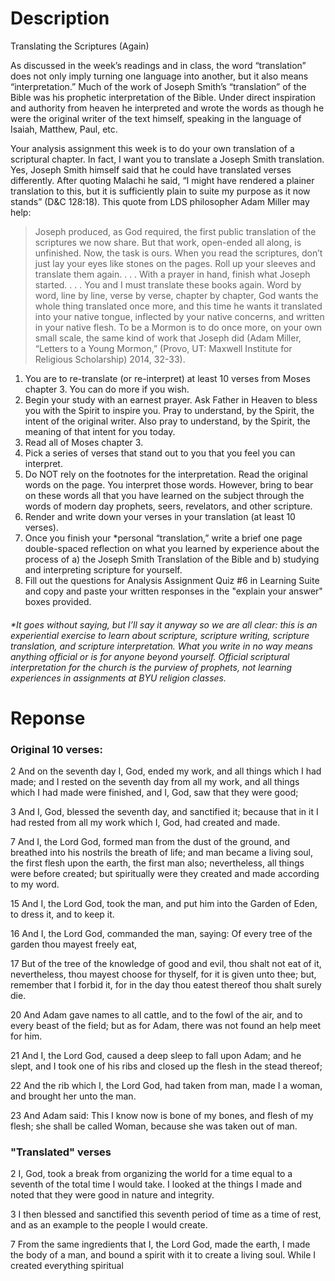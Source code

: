 # Description

Translating the Scriptures (Again)

As discussed in the week’s readings and in class, the word “translation” does not only imply turning one language into another, but it also means “interpretation.” Much of the work of Joseph Smith’s “translation” of the Bible was his prophetic interpretation of the Bible.  Under direct inspiration and authority from heaven he interpreted and wrote the words as though he were the original writer of the text himself, speaking in the language of Isaiah, Matthew, Paul, etc.

Your analysis assignment this week is to do your own translation of a scriptural chapter.  In fact, I want you to translate a Joseph Smith translation.  Yes, Joseph Smith himself said that he could have translated verses differently. After quoting Malachi he said, “I might have rendered a plainer translation to this, but it is sufficiently plain to suite my purpose as it now stands” (D&C 128:18). This quote from LDS philosopher Adam Miller may help:

> Joseph produced, as God required, the first public translation of the scriptures we now share.  But that work, open-ended all along, is unfinished.  Now, the task is ours.  When you read the scriptures, don’t just lay your eyes like stones on the pages.  Roll up your sleeves and translate them again. . . . With a prayer in hand, finish what Joseph started. . . . You and I must translate these books again.  Word by word, line by line, verse by verse, chapter by chapter, God wants the whole thing translated once more, and this time he wants it translated into your native tongue, inflected by your native concerns, and written in your native flesh.  To be a Mormon is to do once more, on your own small scale, the same kind of work that Joseph did (Adam Miller, “Letters to a Young Mormon,” (Provo, UT: Maxwell Institute for Religious Scholarship) 2014, 32-33).

1. You are to re-translate (or re-interpret) at least 10 verses from Moses chapter 3. You can do more if you wish.
2. Begin your study with an earnest prayer.  Ask Father in Heaven to bless you with the Spirit to inspire you. Pray to understand, by the Spirit, the intent of the original writer.  Also pray to understand, by the Spirit, the meaning of that intent for you today.
3. Read all of Moses chapter 3.
4. Pick a series of verses that stand out to you that you feel you can interpret.
5. Do NOT rely on the footnotes for the interpretation.  Read the original words on the page. You interpret those words. However, bring to bear on these words all that you have learned on the subject through the words of modern day prophets, seers, revelators, and other scripture.
6. Render and write down your verses in your translation (at least 10 verses).
7. Once you finish your *personal “translation,” write a brief one page double-spaced reflection on what you learned by experience about the process of a) the Joseph Smith Translation of the Bible and b) studying and interpreting scripture for yourself.
8. Fill out the questions for Analysis Assignment Quiz #6 in Learning Suite and copy and paste your written responses in the "explain your answer" boxes provided.



###### *\*It goes without saying, but I’ll say it anyway so we are all clear:  this is an experiential exercise to learn about scripture, scripture writing, scripture translation, and scripture interpretation.  What you write in no way means anything official or is for anyone beyond yourself. Official scriptural interpretation for the church is the purview of prophets, not learning experiences in assignments at BYU religion classes.*


# Reponse

### Original 10 verses:

2 And on the seventh day I, God, ended my work, and all things which I had made; and I rested on the seventh day from all my work, and all things which I had made were finished, and I, God, saw that they were good;

3 And I, God, blessed the seventh day, and sanctified it; because that in it I had rested from all my work which I, God, had created and made.

7 And I, the Lord God, formed man from the dust of the ground, and breathed into his nostrils the breath of life; and man became a living soul, the first flesh upon the earth, the first man also; nevertheless, all things were before created; but spiritually were they created and made according to my word.

15 And I, the Lord God, took the man, and put him into the Garden of Eden, to dress it, and to keep it.

16 And I, the Lord God, commanded the man, saying: Of every tree of the garden thou mayest freely eat,

17 But of the tree of the knowledge of good and evil, thou shalt not eat of it, nevertheless, thou mayest choose for thyself, for it is given unto thee; but, remember that I forbid it, for in the day thou eatest thereof thou shalt surely die.

20 And Adam gave names to all cattle, and to the fowl of the air, and to every beast of the field; but as for Adam, there was not found an help meet for him.

21 And I, the Lord God, caused a deep sleep to fall upon Adam; and he slept, and I took one of his ribs and closed up the flesh in the stead thereof;

22 And the rib which I, the Lord God, had taken from man, made I a woman, and brought her unto the man.

23 And Adam said: This I know now is bone of my bones, and flesh of my flesh; she shall be called Woman, because she was taken out of man.



### "Translated" verses

2 I, God, took a break from organizing the world for a time equal to a seventh of the total time I would take. I looked at the things I made and noted that they were good in nature and integrity.

3 I then blessed and sanctified this seventh period of time as a time of rest, and as an example to the people I would create.

7 From the same ingredients that I, the Lord God, made the earth, I made the body of a man, and bound a spirit with it to create a living soul. While I created everything spiritual

